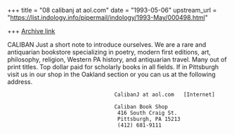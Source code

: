 +++
title = "08 calibanj at aol.com"
date = "1993-05-06"
upstream_url = "https://list.indology.info/pipermail/indology/1993-May/000498.html"

+++
[Archive link](https://list.indology.info/pipermail/indology/1993-May/000498.html)

CALIBAN  Just a short note to introduce ourselves.  We are a 
rare and antiquarian bookstore specializing in poetry, modern first editions,
art, philosophy, religion, Western PA history, and antiquarian travel.
Many out of print titles.  Top dollar paid for scholarly books in all
fields.  If in Pittsburgh visit us in our shop in the Oakland section or you
can 
us at the following address.

                                      CalibanJ at aol.com   [Internet]

                                      Caliban Book Shop
                                       416 South Craig St.
                                       Pittsburgh, PA 15213
                                       (412) 681-9111







